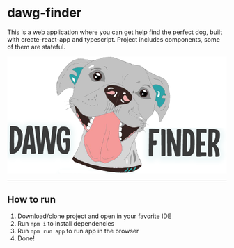 # dawg-finder

This is a web application where you can get help find the perfect dog, built with create-react-app and typescript. Project includes components, some of them are stateful.

![](docs/mockups/logo/Header-Dawg-2.png)

****************************************************************************
## How to run
1. Download/clone project and open in your favorite IDE
2. Run `npm i` to install dependencies
3. Run `npm run app` to run app in the browser
4. Done!
